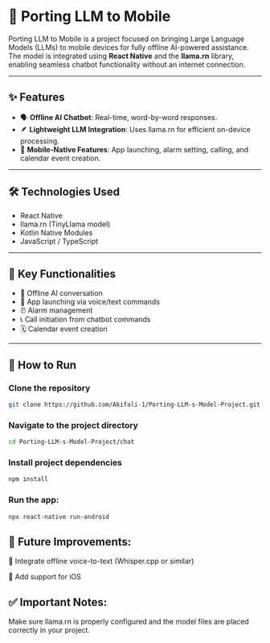 # 🚀 Porting LLM to Mobile

Porting LLM to Mobile is a project focused on bringing Large Language Models (LLMs) to mobile devices for fully offline AI-powered assistance. The model is integrated using **React Native** and the **llama.rn** library, enabling seamless chatbot functionality without an internet connection.

---

## ✨ Features
- 🗣️ **Offline AI Chatbot**: Real-time, word-by-word responses.
- 🪶 **Lightweight LLM Integration**: Uses llama.rn for efficient on-device processing.
- 📱 **Mobile-Native Features**: App launching, alarm setting, calling, and calendar event creation.

---

## 🛠️ Technologies Used
- React Native
- llama.rn (TinyLlama model)
- Kotlin Native Modules
- JavaScript / TypeScript

---

## 📱 Key Functionalities
- 💬 Offline AI conversation
- 📲 App launching via voice/text commands
- ⏰ Alarm management
- 📞 Call initiation from chatbot commands
- 🗓️ Calendar event creation

---

## 🚀 How to Run


### Clone the repository
```bash
git clone https://github.com/Akifali-1/Porting-LLM-s-Model-Project.git
```

### Navigate to the project directory
```bash
cd Porting-LLM-s-Model-Project/chat
```

### Install project dependencies
```bash
npm install
```

### Run the app:
```bash
npx react-native run-android
```



## 🔧 Future Improvements: 
🎤 Integrate offline voice-to-text (Whisper.cpp or similar)

🍎 Add support for iOS

## ✅ Important Notes:

Make sure llama.rn is properly configured and the model files are placed correctly in your project.
